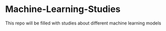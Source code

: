 # Machine-Learning-Studies
This repo will be filled with studies about different machine learning models
